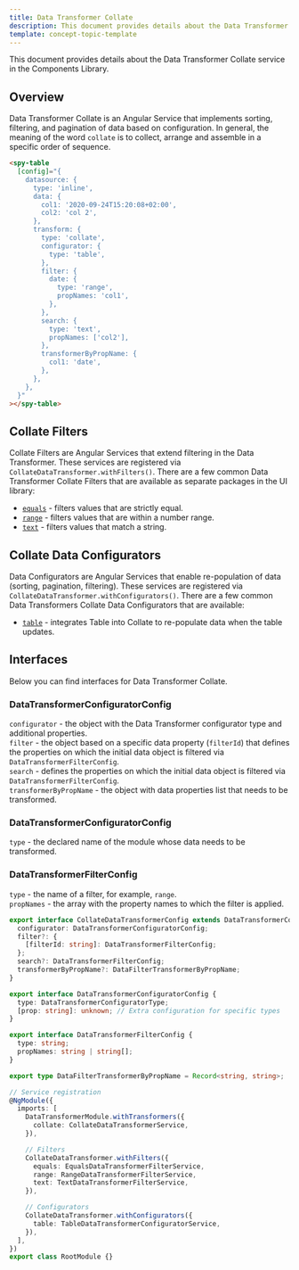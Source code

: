 ```yaml
---
title: Data Transformer Collate
description: This document provides details about the Data Transformer Collate service in the Components Library.
template: concept-topic-template
---
```


This document provides details about the Data Transformer Collate service in the Components Library.

## Overview

Data Transformer Collate is an Angular Service that implements sorting, filtering, and pagination of data based on configuration.
In general, the meaning of the word `collate` is to collect, arrange and assemble in a specific order of sequence.

```html
<spy-table
  [config]="{
    datasource: {
      type: 'inline',
      data: {
        col1: '2020-09-24T15:20:08+02:00',
        col2: 'col 2',
      },                                                     
      transform: {
        type: 'collate',
        configurator: {
          type: 'table',
        },
        filter: {
          date: {
            type: 'range',
            propNames: 'col1',
          },
        },
        search: {
          type: 'text',
          propNames: ['col2'],
        },
        transformerByPropName: {
          col1: 'date',
        },  
      },
    },
  }"
></spy-table>
```

## Collate Filters

Collate Filters are Angular Services that extend filtering in the Data Transformer.
These services are registered via `CollateDataTransformer.withFilters()`.
There are a few common Data Transformer Collate Filters that are available as separate packages in the UI library:

  - [`equals`](/docs/marketplace/dev/front-end/ui-components-library/data-transformers/collate/filters/equals.html) - filters values that are strictly equal.
  - [`range`](/docs/marketplace/dev/front-end/ui-components-library/data-transformers/collate/filters/range.html) - filters values that are within a number range.
  - [`text`](/docs/marketplace/dev/front-end/ui-components-library/data-transformers/collate/filters/text.html) - filters values that match a string.

## Collate Data Configurators

Data Configurators are Angular Services that enable re-population of data (sorting, pagination, filtering).
These services are registered via `CollateDataTransformer.withConfigurators()`.
There are a few common Data Transformers Collate Data Configurators that are available:

  - [`table`](/docs/marketplace/dev/front-end/ui-components-library/data-transformers/collate/data-configurators/table.html) - integrates Table into Collate to re-populate data when the table updates.

## Interfaces

Below you can find interfaces for Data Transformer Collate.

### DataTransformerConfiguratorConfig
`configurator` - the object with the Data Transformer configurator type and additional properties.  
`filter` - the object based on a specific data property (`filterId`) that defines the properties on which the initial data object is filtered via `DataTransformerFilterConfig`.    
`search` - defines the properties on which the initial data object is filtered via `DataTransformerFilterConfig`.  
`transformerByPropName` - the object with data properties list that needs to be transformed.  

### DataTransformerConfiguratorConfig
`type` - the declared name of the module whose data needs to be transformed.  

### DataTransformerFilterConfig
`type` - the name of a filter, for example, `range`.  
`propNames` - the array with the property names to which the filter is applied.

```ts
export interface CollateDataTransformerConfig extends DataTransformerConfig {
  configurator: DataTransformerConfiguratorConfig;
  filter?: {
    [filterId: string]: DataTransformerFilterConfig;
  };
  search?: DataTransformerFilterConfig;
  transformerByPropName?: DataFilterTransformerByPropName;
}

export interface DataTransformerConfiguratorConfig {
  type: DataTransformerConfiguratorType;
  [prop: string]: unknown; // Extra configuration for specific types
}

export interface DataTransformerFilterConfig {
  type: string;
  propNames: string | string[];
}

export type DataFilterTransformerByPropName = Record<string, string>;

// Service registration
@NgModule({
  imports: [
    DataTransformerModule.withTransformers({
      collate: CollateDataTransformerService,
    }),

    // Filters
    CollateDataTransformer.withFilters({
      equals: EqualsDataTransformerFilterService,
      range: RangeDataTransformerFilterService,
      text: TextDataTransformerFilterService,
    }),

    // Configurators
    CollateDataTransformer.withConfigurators({
      table: TableDataTransformerConfiguratorService,
    }),
  ],
})
export class RootModule {}
```
